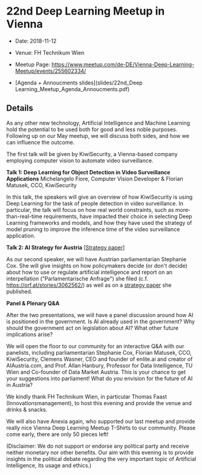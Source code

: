 # 22nd Deep Learning Meetup in Vienna

* Date: 2018-11-12
* Venue: FH Technikum Wien
* Meetup Page: https://www.meetup.com/de-DE/Vienna-Deep-Learning-Meetup/events/255602334/

* [Agenda + Annoucments slides](slides/22nd_Deep Learning_Meetup_Agenda_Annoucments.pdf)

## Details

As any other new technology, Artificial Intelligence and Machine Learning hold the potential to be used both for good and less noble purposes. Following up on our May meetup, we will discuss both sides, and how we can influence the outcome.

The first talk will be given by KiwiSecurity, a Vienna-based company employing computer vision to automate video surveillance.

**Talk 1:
Deep Learning for Object Detection in Video Surveillance Applications**
Michelangelo Fiore, Computer Vision Developer & Florian Matusek, CCO, KiwiSecurity

In this talk, the speakers will give an overview of how KiwiSecurity is using Deep Learning for the task of people detection in video surveillance. In particular, the talk will focus on how real world constraints, such as more-than-real-time requirements, have impacted their choice in selecting Deep Learning frameworks and models, and how they have used the strategy of model pruning to improve the inference time of the video surveillance application.

**Talk 2:
AI Strategy for Austria**
[[Strategy paper](http://www.stephaniecox.at/wp-content/uploads/2018/09/Forderungen_Strategie_KI_Oesterreich_Stephanie_Cox_ListePilz-1.pdf)]

As our second speaker, we will have Austrian parliamentarian Stephanie Cox. She will give insights on how policymakers decide (or don't decide) about how to use or regulate artificial intelligence and report on an interpellation
("Parlamentarische Anfrage") she filed (c.f. https://orf.at/stories/3062562/) as well as on a [strategy paper](http://www.stephaniecox.at/wp-content/uploads/2018/09/Forderungen_Strategie_KI_Oesterreich_Stephanie_Cox_ListePilz-1.pdf) she published.

**Panel & Plenary Q&A**

After the two presentations, we will have a panel discussion around how AI is positioned in the government. Is AI already used in the government? Why should the government act on legislation about AI? What other future implications arise?

We will open the floor to our community for an interactive Q&A with our panelists, including parliamentarian Stephanie Cox, Florian Matusek, CCO, KiwiSecurity, Clemens Wasner, CEO and founder of enlite.ai and creator of AIAustria.com, and Prof. Allan Hanbury, Professor for Data Intelligence, TU Wien and Co-founder of Data Market Austria.
This is your chance to get your suggestions into parliament! What do *you* envision for the future of AI in Austria?

We kindly thank FH Technikum Wien, in particular Thomas Faast (Innovationsmanagement), to host this evening and provide the venue and drinks & snacks.

We will also have Anexia again, who supported our last meetup and provide really nice Vienna Deep Learning Meetup T-Shirts to our community. Please come early, there are only 50 pieces left!

(Disclaimer: We do not support or endorse any political party and receive neither monetary nor other benefits. Our aim with this evening is to provide insights in the political debate regarding the very important topic of Artificial Intelligence, its usage and ethics.)